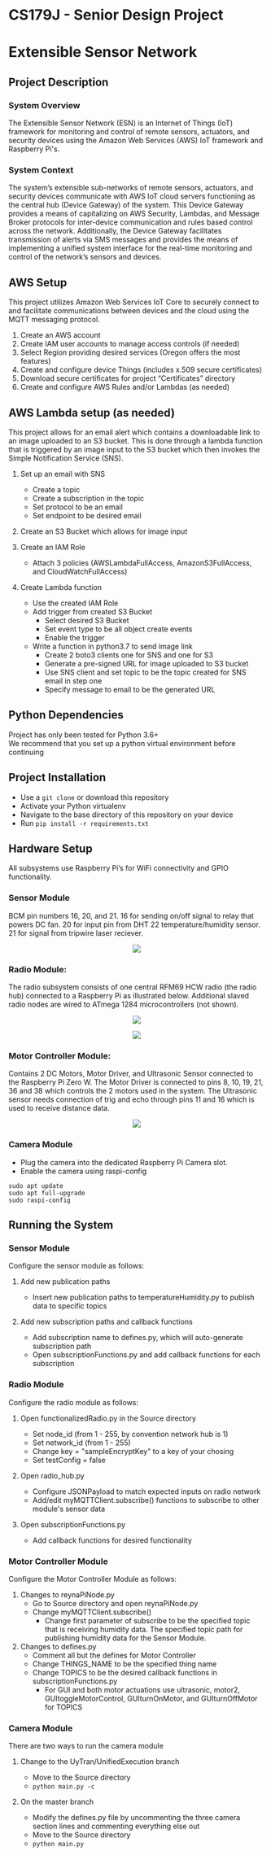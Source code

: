 # CS179J - Senior Design Project

# Extensible Sensor Network

## Project Description

### System Overview
The Extensible Sensor Network (ESN) is an Internet of Things (IoT) framework for monitoring and control of remote sensors, actuators, and security devices using the Amazon Web Services (AWS) IoT framework and Raspberry Pi's.

### System Context
The system’s extensible sub-networks of remote sensors, actuators, and security devices communicate with AWS IoT cloud servers functioning as the central hub (Device Gateway) of the system. This Device Gateway provides a means of capitalizing on AWS Security, Lambdas, and Message Broker protocols for inter-device communication and rules based control across the network. Additionally, the Device Gateway facilitates transmission of alerts via SMS messages and provides the means of implementing a unified system interface for the real-time monitoring and control of the network’s sensors and devices.


## AWS Setup
This project utilizes Amazon Web Services IoT Core to securely connect to and facilitate communications between devices and the cloud using the MQTT messaging protocol.

1. Create an AWS account
1. Create IAM user accounts to manage access controls (if needed)
1. Select Region providing desired services (Oregon offers the most features)
1. Create and configure device Things (includes x.509 secure certificates)
1. Download secure certificates for project “Certificates” directory
1. Create and configure AWS Rules and/or Lambdas (as needed)

## AWS Lambda setup (as needed)
This project allows for an email alert which contains a downloadable link to an image uploaded to an S3 bucket. This is done through a lambda function that is triggered by an image input to the S3 bucket which then invokes the Simple Notification Service (SNS).

1. Set up an email with SNS
   - Create a topic 
   - Create a subscription in the topic
   - Set protocol to be an email
   - Set endpoint to be desired email 

1. Create an S3 Bucket which allows for image input 

1. Create an IAM Role
   - Attach 3 policies (AWSLambdaFullAccess, AmazonS3FullAccess, and CloudWatchFullAccess)
    
1. Create Lambda function
   - Use the created IAM Role
   - Add trigger from created S3 Bucket 
     - Select desired S3 Bucket
     - Set event type to be all object create events
     - Enable the trigger
   - Write a function in python3.7 to send image link
     - Create 2 boto3 clients one for SNS and one for S3
     - Generate a pre-signed URL for image uploaded to S3 bucket
     - Use SNS client and set topic to be the topic created for SNS email in step one
     - Specify message to email to be the generated URL 

## Python Dependencies
Project has only been tested for Python 3.6+  
We recommend that you set up a python virtual environment before continuing

## Project Installation
- Use a `git clone` or download this repository
- Activate your Python virtualenv
- Navigate to the base directory of this repository on your device
- Run `pip install -r requirements.txt`

## Hardware Setup
All subsystems use Raspberry Pi’s for WiFi connectivity and GPIO functionality.

### Sensor Module
BCM pin numbers 16, 20, and 21. 16 for sending on/off signal to relay that powers DC fan. 20 for input pin from DHT 22 temperature/humidity sensor. 21 for signal from tripwire laser reciever. 

<p align="center">
  <img src="/Images/raspberry-pi-pinout_ryan.png">
</p>


### Radio Module:
The radio subsystem consists of one central RFM69 HCW radio (the radio hub) connected to a Raspberry Pi as illustrated below.  Additional slaved radio nodes are wired to ATmega 1284 microcontrollers (not shown).

<p align="center">
  <img src="/Images/raspberry-rfm69_pinout.png">
</p>

<p align="center">
  <img src="/Images/rfm69_pinout.png">
</p>

### Motor Controller Module:
Contains 2 DC Motors, Motor Driver, and Ultrasonic Sensor connected to the Raspberry Pi Zero W. The Motor Driver is connected to pins 8, 10, 19, 21, 36 and 38 which controls the 2 motors used in the system. The Ultrasonic sensor needs connection of trig and echo through pins 11 and 16 which is used to receive distance data. 

<p align="center">
  <img src="/Images/raspberryPi_pinout_motorController.png">
</p>

### Camera Module
- Plug the camera into the dedicated Raspberry Pi Camera slot.
- Enable the camera using raspi-config
```
sudo apt update
sudo apt full-upgrade
sudo raspi-config
```

## Running the System

### Sensor Module
Configure the sensor module as follows:

1. Add new publication paths
   - Insert new publication paths to temperatureHumidity.py to publish data to specific topics
   
1. Add new subscription paths and callback functions
   - Add subscription name to defines.py, which will auto-generate subscription path 
   - Open subscriptionFunctions.py and add callback functions for each subscription

### Radio Module
Configure the radio module as follows:

1. Open functionalizedRadio.py in the Source directory
   - Set node_id (from 1 - 255, by convention network hub is 1)
   - Set network_id (from 1 - 255)
   - Change key = "sampleEncryptKey" to a key of your chosing
   - Set testConfig = false
   
1. Open radio_hub.py
   - Configure JSONPayload to match expected inputs on radio network
   - Add/edit myMQTTClient.subscribe() functions to subscribe to other module's sensor data
   
1. Open subscriptionFunctions.py
   - Add callback functions for desired functionality
   


### Motor Controller Module
Configure the Motor Controller Module as follows:

1. Changes to reynaPiNode.py
   - Go to Source directory and open reynaPiNode.py 
   - Change myMQTTClient.subscribe() 
     - Change first parameter of subscribe to be the specified topic that is receiving humidity data. The      specified topic path for publishing humidity data for the Sensor Module.
2. Changes to defines.py
   - Comment all but the defines for Motor Controller
   - Change THINGS_NAME to be the specified thing name 
   - Change TOPICS to be the desired callback functions in subscriptionFunctions.py
     - For GUI and both motor actuations use ultrasonic, motor2, GUItoggleMotorControl, GUIturnOnMotor, and GUIturnOffMotor for TOPICS 


### Camera Module
There are two ways to run the camera module

1. Change to the UyTran/UnifiedExecution branch
   - Move to the Source directory
   -  `python main.py -c`


1. On the master branch
   - Modify the defines.py file by uncommenting the three camera section lines and commenting everything else out
   - Move to the Source directory
   - `python main.py`

